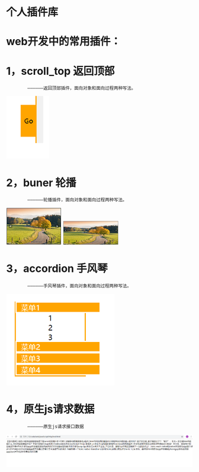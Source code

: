 # 个人插件库
# web开发中的常用插件：

# 1，scroll_top 返回顶部
		 	——————返回顶部插件，面向对象和面向过程两种写法。
![返回顶部效果图](https://github.com/lmxyjy/web_plug/blob/master/title_img/top.png)
# 2，buner 轮播
		 	——————轮播插件，面向对象和面向过程两种写法。
![面向过程效果图](https://github.com/lmxyjy/web_plug/blob/master/title_img/buner_pro.png)  ![面向对象效果图](https://github.com/lmxyjy/web_plug/blob/master/title_img/buner_obj.png)

# 3，accordion 手风琴
		 	——————手风琴插件，面向对象和面向过程两种写法。
![返回顶部效果图](https://github.com/lmxyjy/web_plug/blob/master/title_img/acc.png)

# 4，原生js请求数据
		 	——————原生js请求接口数据
![返回顶部效果图](https://github.com/lmxyjy/web_plug/blob/master/title_img/http.png)
			


